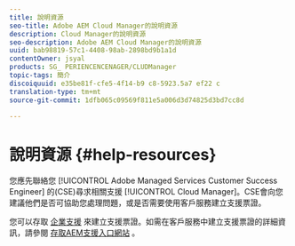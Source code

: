 ```yaml
---
title: 說明資源
seo-title: Adobe AEM Cloud Manager的說明資源
description: Cloud Manager的說明資源
seo-description: Adobe AEM Cloud Manager的說明資源
uuid: bab98819-57c1-4408-98ab-2898bd9b1a1d
contentOwner: jsyal
products: SG_ PERIENCENCENAGER/CLUDManager
topic-tags: 簡介
discoiquuid: e35be81f-cfe5-4f14-b9 c8-5923.5a7 ef22 c
translation-type: tm+mt
source-git-commit: 1dfb065c09569f811e5a006d3d74825d3bd7cc8d

---
```



# 說明資源 {#help-resources}

您應先聯絡您 [!UICONTROL Adobe Managed Services Customer Success Engineer] 的(CSE)尋求相關支援 [!UICONTROL Cloud Manager]。CSE會向您建議他們是否可協助您處理問題，或是否需要使用客戶服務建立支援票證。

您可以存取 [企業支援](https://helpx.adobe.com/contact/enterprise-support.ec.html) 來建立支援票證。如需在客戶服務中建立支援票證的詳細資訊，請參閱 [存取AEM支援入口網站](https://help.adobe.com/experience-manager/kb/accessing-aem-support-portal.html) 。
